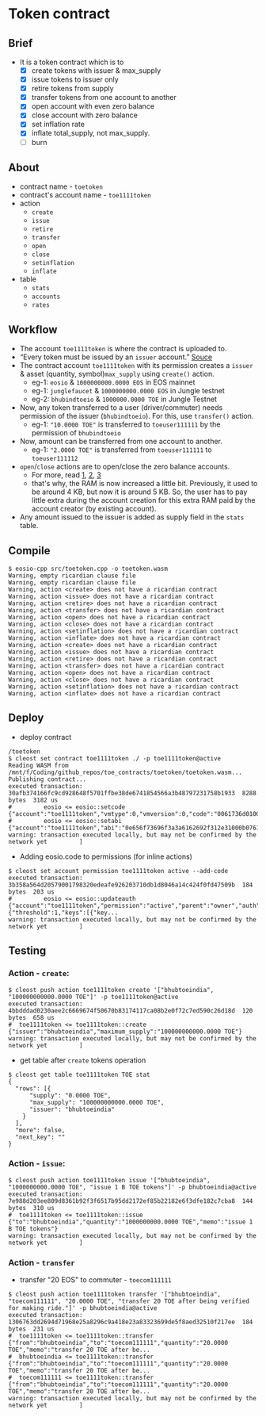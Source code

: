 # Token contract
## Brief
* It is a token contract which is to 
	- [x] create tokens with issuer & max_supply
	- [x] issue tokens to issuer only
	- [x] retire tokens from supply
	- [x] transfer tokens from one account to another
	- [x] open account with even zero balance
	- [x] close account with zero balance
	- [x] set inflation rate
	- [x] inflate total_supply, not max_supply.
	- [ ] burn

## About
* contract name - `toetoken`
* contract's account name - `toe1111token`
* action
	- `create`
	- `issue`
	- `retire`
	- `transfer`
	- `open`
	- `close`
	- `setinflation`
	- `inflate`
* table
	- `stats`
	- `accounts`
	- `rates`

## Workflow
* The account `toe1111token` is where the contract is uploaded to.
* “Every token must be issued by an `issuer` account.” [Souce](https://link.medium.com/1G4zitL6t7)
* The contract account `toe1111token` with its permission creates a `issuer` & asset (quantity, symbol)`max_supply` using `create()` action.
	- eg-1: `eosio` & `1000000000.0000 EOS` in EOS mainnet
	- eg-1: `junglefaucet` & `1000000000.0000 EOS` in Jungle testnet
	- eg-2: `bhubindtoeio` & `1000000.0000 TOE` in Jungle Testnet
* Now, any token transferred to a user (driver/commuter) needs permission of the issuer (`bhubindtoeio`). For this, use `transfer()` action.
	- eg-1: `"10.0000 TOE"` is transferred to `toeuser111111` by the permission of `bhubindtoeio`
* Now, amount can be transferred from one account to another.
	- eg-1: `"2.0000 TOE"` is transferred from `toeuser111111` to `toeuser111112`
* `open`/`close` actions are to open/close the zero balance accounts.
	- For more, read [1](https://github.com/EOSIO/eosio.contracts/issues/57), [2](https://github.com/EOSIO/eosio.contracts/issues/61), [3](https://github.com/EOSIO/eosio.contracts/issues/62) 
	- that's why, the RAM is now increased a little bit. Previously, it used to be around 4 KB, but now it is around 5 KB. So, the user has to pay little extra during the account creation for this extra RAM paid by the account creator (by existing account).
* Any amount issued to the issuer is added as supply field in the `stats` table.


## Compile
```console
$ eosio-cpp src/toetoken.cpp -o toetoken.wasm
Warning, empty ricardian clause file
Warning, empty ricardian clause file
Warning, action <create> does not have a ricardian contract
Warning, action <issue> does not have a ricardian contract
Warning, action <retire> does not have a ricardian contract
Warning, action <transfer> does not have a ricardian contract
Warning, action <open> does not have a ricardian contract
Warning, action <close> does not have a ricardian contract
Warning, action <setinflation> does not have a ricardian contract
Warning, action <inflate> does not have a ricardian contract
Warning, action <create> does not have a ricardian contract
Warning, action <issue> does not have a ricardian contract
Warning, action <retire> does not have a ricardian contract
Warning, action <transfer> does not have a ricardian contract
Warning, action <open> does not have a ricardian contract
Warning, action <close> does not have a ricardian contract
Warning, action <setinflation> does not have a ricardian contract
Warning, action <inflate> does not have a ricardian contract
```
## Deploy
* deploy contract
```console
/toetoken
$ cleost set contract toe1111token ./ -p toe1111token@active
Reading WASM from /mnt/f/Coding/github_repos/toe_contracts/toetoken/toetoken.wasm...
Publishing contract...
executed transaction: 30afb374166fc9cd928648f5701ffbe38de6741854566a3b48797231758b1933  8288 bytes  3182 us
#         eosio <= eosio::setcode               {"account":"toe1111token","vmtype":0,"vmversion":0,"code":"0061736d0100000001ad011d60000060017e00600...
#         eosio <= eosio::setabi                {"account":"toe1111token","abi":"0e656f73696f3a3a6162692f312e31000b076163636f756e7400010762616c616e6...
warning: transaction executed locally, but may not be confirmed by the network yet         ]
```
* Adding eosio.code to permissions (for inline actions)
```console
$ cleost set account permission toe1111token active --add-code
executed transaction: 3b358a564d20579001798320edeafe926203710db1d8046a14c424f0fd47509b  184 bytes  203 us
#         eosio <= eosio::updateauth            {"account":"toe1111token","permission":"active","parent":"owner","auth":{"threshold":1,"keys":[{"key...
warning: transaction executed locally, but may not be confirmed by the network yet         ]
```

## Testing
### Action - `create`:
```console
$ cleost push action toe1111token create '["bhubtoeindia", "100000000000.0000 TOE"]' -p toe1111token@active
executed transaction: 4bbdddad0230aee2c6669674f50670b83174117ca08b2e0f72c7ed590c26d18d  120 bytes  658 us
#  toe1111token <= toe1111token::create         {"issuer":"bhubtoeindia","maximum_supply":"100000000000.0000 TOE"}
warning: transaction executed locally, but may not be confirmed by the network yet         ]
```
* get table after `create` tokens operation
```console
$ cleost get table toe1111token TOE stat
{
  "rows": [{
      "supply": "0.0000 TOE",
      "max_supply": "100000000000.0000 TOE",
      "issuer": "bhubtoeindia"
    }
  ],
  "more": false,
  "next_key": ""
}
```

### Action - `issue`:
```console
$ cleost push action toe1111token issue '["bhubtoeindia", "1000000000.0000 TOE", "issue 1 B TOE tokens"]' -p bhubtoeindia@active
executed transaction: 7e988d203ee809d8361b92f3f6517b95dd2172ef85b22182e6f3dfe182c7cba8  144 bytes  310 us
#  toe1111token <= toe1111token::issue          {"to":"bhubtoeindia","quantity":"1000000000.0000 TOE","memo":"issue 1 B TOE tokens"}
warning: transaction executed locally, but may not be confirmed by the network yet         ]
```

### Action - `transfer`
* transfer "20 EOS" to commuter - `toecom111111`
```console
$ cleost push action toe1111token transfer '["bhubtoeindia", "toecom111111", "20.0000 TOE", "transfer 20 TOE after being verified for making ride."]' -p bhubtoeindia@active
executed transaction: 1306763dd2694d71968e25a8296c9a418e23a83323699de5f8aed32510f217ee  184 bytes  231 us
#  toe1111token <= toe1111token::transfer       {"from":"bhubtoeindia","to":"toecom111111","quantity":"20.0000 TOE","memo":"transfer 20 TOE after be...
#  bhubtoeindia <= toe1111token::transfer       {"from":"bhubtoeindia","to":"toecom111111","quantity":"20.0000 TOE","memo":"transfer 20 TOE after be...
#  toecom111111 <= toe1111token::transfer       {"from":"bhubtoeindia","to":"toecom111111","quantity":"20.0000 TOE","memo":"transfer 20 TOE after be...
warning: transaction executed locally, but may not be confirmed by the network yet         ]
```